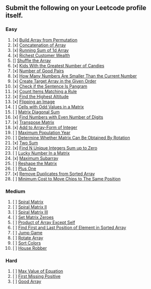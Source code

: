 

## Submit the following on your Leetcode profile itself.

### Easy
1.  [x]  [Build Array from Permutation](https://leetcode.com/problems/build-array-from-permutation/) 
2.  [x] [Concatenation of Array](https://leetcode.com/problems/concatenation-of-array/)
3.  [x] [Running Sum of 1d Array](https://leetcode.com/problems/running-sum-of-1d-array/)
4.  [x] [Richest Customer Wealth](https://leetcode.com/problems/richest-customer-wealth/)
5.  [] [Shuffle the Array](https://leetcode.com/problems/shuffle-the-array/)
6.  [x] [Kids With the Greatest Number of Candies](https://leetcode.com/problems/kids-with-the-greatest-number-of-candies/)
7.  [x] [Number of Good Pairs](https://leetcode.com/problems/number-of-good-pairs/)
8.  [x] [How Many Numbers Are Smaller Than the Current Number](https://leetcode.com/problems/how-many-numbers-are-smaller-than-the-current-number/)
9.  [x] [Create Target Array in the Given Order](https://leetcode.com/problems/create-target-array-in-the-given-order/)
10.  [x] [Check if the Sentence Is Pangram](https://leetcode.com/problems/check-if-the-sentence-is-pangram/)
11.  [x] [Count Items Matching a Rule](https://leetcode.com/problems/count-items-matching-a-rule/)
12.  [x] [Find the Highest Altitude](https://leetcode.com/problems/find-the-highest-altitude/)
13.  [x] [Flipping an Image](https://leetcode.com/problems/flipping-an-image/)
14.  [ ] [Cells with Odd Values in a Matrix](https://leetcode.com/problems/cells-with-odd-values-in-a-matrix/)
15.  [ ] [Matrix Diagonal Sum](https://leetcode.com/problems/matrix-diagonal-sum/)
16.  [x] [Find Numbers with Even Number of Digits](https://leetcode.com/problems/find-numbers-with-even-number-of-digits/)
17.  [x] [Transpose Matrix](https://leetcode.com/problems/transpose-matrix/)
18. [x]  [Add to Array-Form of Integer](https://leetcode.com/problems/add-to-array-form-of-integer/)
19.  [ ] [Maximum Population Year](https://leetcode.com/problems/maximum-population-year/)
20.  [ ] [Determine Whether Matrix Can Be Obtained By Rotation](https://leetcode.com/problems/determine-whether-matrix-can-be-obtained-by-rotation/)
21. [x]  [Two Sum](https://leetcode.com/problems/two-sum/)
22. [x]  [Find N Unique Integers Sum up to Zero](https://leetcode.com/problems/find-n-unique-integers-sum-up-to-zero/)
23.  [ ] [Lucky Number In a Matrix](https://leetcode.com/problems/lucky-numbers-in-a-matrix/)
24.  [x] [Maximum Subarray](https://leetcode.com/problems/maximum-subarray/)
25.  [ ] [Reshape the Matrix](https://leetcode.com/problems/reshape-the-matrix/)
26.  [ ] [Plus One](https://leetcode.com/problems/plus-one/)
27.  [x] [Remove Duplicates from Sorted Array](https://leetcode.com/problems/remove-duplicates-from-sorted-array/)
28.  [ ] [Minimum Cost to Move Chips to The Same Position](https://leetcode.com/problems/minimum-cost-to-move-chips-to-the-same-position/)

### Medium
1.  [ ] [Spiral Matrix](https://leetcode.com/problems/spiral-matrix/)
2.  [ ]  [Spiral Matrix II](https://leetcode.com/problems/spiral-matrix-ii/)
3.  [ ] [Spiral Matrix III](https://leetcode.com/problems/spiral-matrix-iii/)
4.  [ ] [Set Matrix Zeroes](https://leetcode.com/problems/set-matrix-zeroes/)
5.  [ ] [Product of Array Except Self](https://leetcode.com/problems/product-of-array-except-self/)
6.  [ ] [Find First and Last Position of Element in Sorted Array](https://leetcode.com/problems/find-first-and-last-position-of-element-in-sorted-array/)
7.  [ ] [Jump Game](https://leetcode.com/problems/jump-game/)
8. [ ]  [Rotate Array](https://leetcode.com/problems/rotate-array/)
9.  [ ] [Sort Colors](https://leetcode.com/problems/sort-colors/)
10.  [ ] [House Robber](https://leetcode.com/problems/house-robber/)

### Hard
1.  [ ] [Max Value of Equation](https://leetcode.com/problems/max-value-of-equation/)
2.  [ ] [First Missing Positive](https://leetcode.com/problems/first-missing-positive/)
3.  [ ] [Good Array](https://leetcode.com/problems/check-if-it-is-a-good-array/)

